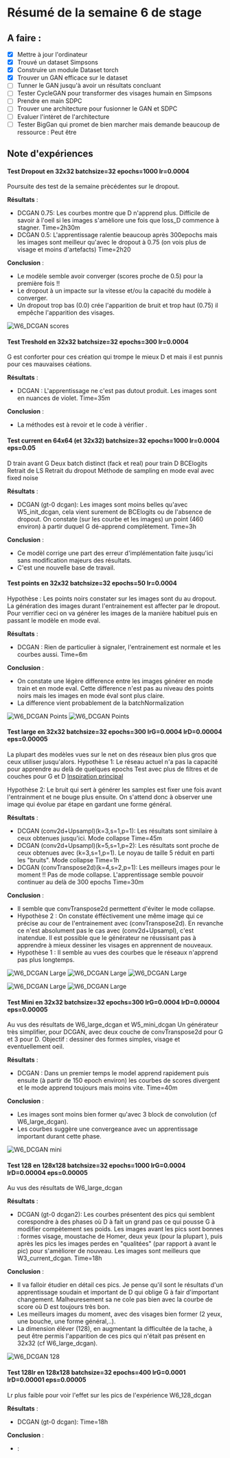 # Résumé de la semaine 6 de stage


## A faire :

- [x]  Mettre à jour l'ordinateur
- [x]  Trouvé un dataset Simpsons
- [x]  Construire un module Dataset torch
- [x]  Trouver un GAN efficace sur le dataset
- [ ] Tunner le GAN jusqu'à avoir un résultats concluant
- [ ] Tester CycleGAN pour transformer des visages humain en Simpsons
- [ ] Prendre en main SDPC
- [ ] Trouver une architecture pour fusionner le GAN et SDPC
- [ ] Evaluer l'intèret de l'architecture
- [ ] Tester BigGan qui promet de bien marcher mais demande beaucoup de ressource : Peut être

## Note d'expériences
  
#### Test Dropout en 32x32 batchsize=32 epochs=1000 lr=0.0004
Poursuite des test de la semaine prècédentes sur le dropout.

__Résultats__ :
  - DCGAN 0.75: Les courbes montre que D n'apprend plus. Difficile de savoir à l'oeil si les images s'amèliore une fois que loss_D commence à stagner.
		Time=2h30m
  - DCGAN 0.5: L'apprentissage ralentie beaucoup après 300epochs mais les images sont meilleur qu'avec le dropout à 0.75 (on vois plus de visage et moins d'artefacts)
		Time=2h20
		
__Conclusion__ :
  - Le modèle semble avoir converger (scores proche de 0.5) pour la première fois !!
  - Le dropout à un impacte sur la vitesse et/ou la capacité du modèle à converger. 
  - Un dropout trop bas (0.0) crée l'apparition de bruit et trop haut (0.75) il empêche l'apparition des visages.

![W6_DCGAN scores](W6_dropout_dcgan/0.5/scores.png "DCGAN Scores Convergeance")

#### Test Treshold en 32x32 batchsize=32 epochs=300 lr=0.0004
G est conforter pour ces création qui trompe le mieux D et mais il est punnis pour ces mauvaises céations. 

__Résultats__ :
  - DCGAN : L'apprentissage ne c'est pas dutout produit. Les images sont en nuances de violet.
		Time=35m
		
__Conclusion__ :
  - La méthodes est à revoir et le code à vérifier .
  
#### Test current en 64x64 (et 32x32) batchsize=32 epochs=1000 lr=0.0004 eps=0.05
D train avant G
Deux batch distinct (fack et real) pour train D
BCElogits
Retrait de LS
Retrait du dropout
Méthode de sampling en mode eval avec fixed noise

__Résultats__ :
  - DCGAN (gt-0 dcgan): Les images sont moins belles qu'avec W5_init_dcgan, cela vient surement de BCElogits ou de l'absence de dropout. On constate (sur les courbe et les images) un point (460 environ) à partir duquel G dé-apprend complètement.
		Time=3h 
		
__Conclusion__ :
  - Ce modèl corrige une part des erreur d'implémentation faite jusqu'ici sans modification majeurs des résultats.
  - C'est une nouvelle base de travail.
  
#### Test points en 32x32 batchsize=32 epochs=50 lr=0.0004
Hypothèse : Les points noirs constater sur les images sont du au dropout. La génération des images durant l'entrainement est affecter par le dropout.
Pour verrifier ceci on va générer les images de la manière habituel puis en passant le modèle en mode eval. 

__Résultats__ :
  - DCGAN : Rien de particulier à signaler, l'entrainement est normale et les courbes aussi.
		Time=6m
		
__Conclusion__ :
  - On constate une légère difference entre les images générer en mode train et en mode eval. Cette difference n'est pas au niveau des points noirs mais les images en mode éval sont plus claire.
  - La difference vient probablement de la batchNormalization
  
![W6_DCGAN Points](W6_points_dcgan/50_eval.png "Eval mode")
![W6_DCGAN Points](W6_points_dcgan/50_train.png "Train mode")
  
#### Test large en 32x32 batchsize=32 epochs=300 lrG=0.0004 lrD=0.00004 eps=0.00005
La plupart des modèles vues sur le net on des réseaux bien plus gros que ceux utiliser jusqu'alors.
Hypothèse 1: Le réseau actuel n'a pas la capacité pour apprendre au delà de quelques epochs
Test avec plus de filtres et de couches pour G et D [Inspiration principal](https://github.com/gsurma/image_generator)

Hypothèse 2: Le bruit qui sert à générer les samples est fixer une fois avant l'entrainment et ne bouge plus ensuite. On s'attend donc à observer une image qui évolue par étape en gardant une forme général.

__Résultats__ :
  - DCGAN (conv2d+Upsampl)(k=3,s=1,p=1): Les résultats sont similaire à ceux obtenues jusqu'ici. Mode collapse 
		Time=45m
  - DCGAN (conv2d+Upsampl)(k=5,s=1,p=2): Les résultats sont proche de ceux obtenues avec (k=3,s=1,p=1). Le noyau de taille 5 réduit en parti les "bruits". Mode collapse
		Time=1h
  - DCGAN (convTranspose2d)(k=4,s=2,p=1): Les meilleurs images pour le moment !! Pas de mode collapse. L'apprentissage semble pouvoir continuer au delà de 300 epochs
		Time=30m
		
__Conclusion__ :
  - Il semble que convTranspose2d permettent d'éviter le mode collapse.
  - Hypothèse 2 : On constate éfféctivement une même image qui ce précise au cour de l'entrainement avec (convTranspose2d). En revanche ce n'est absolument pas le cas avec (conv2d+Upsampl), c'est inatendue. Il est possible que le générateur ne réussisant pas à apprendre à mieux dessiner les visages en apprennent de nouveaux.
  - Hypothèse 1 : Il semble au vues des courbes que le réseaux n'apprend pas plus longtemps.

![W6_DCGAN Large](W6_large_dcgan/convTranspose2d.png "DCGAN convTranspose2d")
![W6_DCGAN Large](W6_large_dcgan/k=3,s=1,p=1.png "DCGAN k=3")
![W6_DCGAN Large](W6_large_dcgan/k=5,s=1,p=2.png "DCGAN k=5")


![W6_DCGAN Large](W6_large_dcgan/CT2d_smoothdiff.png "DCGAN convTranspose2d smooth difference")
![W6_DCGAN Large](W6_large_dcgan/k=5_harddiff.png "DCGAN k=5 hard difference")


#### Test Mini en 32x32 batchsize=32 epochs=300 lrG=0.0004 lrD=0.00004 eps=0.00005
Au vus des résultats de W6_large_dcgan et W5_mini_dcgan 
Un générateur très simplifier, pour DCGAN, avec deux couche de convTranspose2d pour G et 3 pour D.
Objectif : dessiner des formes simples, visage et eventuellement oeil.

__Résultats__ :
  - DCGAN : Dans un premier temps le model apprend rapidement puis ensuite (à partir de 150 epoch environ) les courbes de scores divergent et le mode apprend toujours mais moins vite.
		Time=40m
		
__Conclusion__ :
  - Les images sont moins bien former qu'avec 3 block de convolution (cf W6_large_dcgan).
  - Les courbes suggère une convergeance avec un apprentissage important durant cette phase.

![W6_DCGAN mini](W6_mini_dcgan/300.png "DCGAN Mini")

#### Test 128 en 128x128 batchsize=32 epochs=1000 lrG=0.0004 lrD=0.00004 eps=0.00005
Au vus des résultats de W6_large_dcgan

__Résultats__ :
  - DCGAN (gt-0 dcgan2): Les courbes présentent des pics qui semblent corespondre à des phases où D à fait un grand pas ce qui pousse G à modifier compètement ses poids. Les images avant les pics sont bonnes : formes visage, moustache de Homer, deux yeux (pour la plupart ), puis après les pics les images perdes en "qualitées" (par rapport à avant le pic) pour s'amèliorer de nouveau. Les images sont meilleurs que W3_current_dcgan.
		Time=18h
		
__Conclusion__ :
  - Il va falloir étudier en détail ces pics. Je pense qu'il sont le résultats d'un apprentissage soudain et important de D qui oblige G à fair d'important changement. Malheuresement sa ne cole pas bien avec la courbe de score où D est toujours très bon.
  - Les meilleurs images du moment, avec des visages bien former (2 yeux, une bouche, une forme général,..).
  - La dimension éléver (128), en augmentant la difficultée de la tache, à peut être permis l'apparition de ces pics qui n'était pas présent en 32x32 (cf W6_large_dcgan).
  
![W6_DCGAN 128](W6_128_dcgan/680.png "DCGAN 128 Before picks")

#### Test 128lr en 128x128 batchsize=32 epochs=400 lrG=0.0001 lrD=0.00001 eps=0.00005
Lr plus faible pour voir l'effet sur les pics de l'expérience W6_128_dcgan

__Résultats__ :
  - DCGAN (gt-0 dcgan):
		Time=18h
		
__Conclusion__ :
  - :

